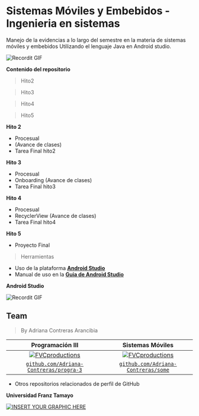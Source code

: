 
# Sistemas Móviles y Embebidos - Ingenieria en sistemas
Manejo de la evidencias a lo largo del semestre en la materia de sistemas móviles y embebidos Utilizando el lenguaje Java en Android studio.


![Recordit GIF](https://i.pinimg.com/originals/f3/7a/b3/f37ab38f9bed7f33fa557ef3edbd658a.gif)


**Contenido del repositorio**
> Hito2 

> Hito3

> Hito4

> Hito5

**Hito 2**

- Procesual 
- (Avance de clases)
- Tarea Final hito2 

**Hito 3**

- Procesual
- Onboarding (Avance de clases)
- Tarea Final hito3

**Hito 4**

- Procesual
- RecyclerView (Avance de clases)
- Tarea Final hito4

**Hito 5**

- Proyecto Final 

> Herramientas

- Uso de la plataforma  <a href="https://developer.android.com/studio" target="_blank">**Android Studio**</a> 
- Manual de uso en la <a href="https://developer.android.com/studio/intro" target="_blank">**Guia de Android Studio**</a> 

**Android Studio**


![Recordit GIF](https://i.pinimg.com/originals/9d/da/7e/9dda7e21cd11f5003c5b3b9e2a97a5b8.gif)


## Team

> By Adriana Contreras Arancibia

| <a  target="_blank">**Programación III**</a> | <a  target="_blank">**Sistemas Móviles**</a> | 
| :---: |:---:| 
| [![FVCproductions](https://i.pinimg.com/236x/bf/57/22/bf5722a893a4e0faa48aa0ce10d8d981.jpg)](http://fvcproductions.com)    | [![FVCproductions](https://i.pinimg.com/236x/4f/b4/c2/4fb4c2dcbe63dd0eb6ec50c163701dfb.jpg)](http://fvcproductions.com) | 
| <a href="https://github.com/Adriana-Contreras/progra-3" target="_blank">`github.com/Adriana-Contreras/progra-3`</a> | <a href="https://github.com/Adriana-Contreras/some" target="_blank">`github.com/Adriana-Contreras/some`</a> | 

- Otros repositorios relacionados de perfil de GitHub



**Universidad Franz Tamayo**

[![INSERT YOUR GRAPHIC HERE](https://s3.amazonaws.com/evaluar-test-media-bucket/PROCESS/image/95/PROCESS_7f9f6fb7-51a5-4dc5-914b-3e4e708c8195_233a856f-d0ac-47ce-bfb7-1a22c628458b.png)]()

